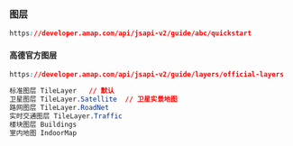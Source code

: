 ### 图层

```css
https://developer.amap.com/api/jsapi-v2/guide/abc/quickstart
```

#### 高德官方图层

```css
https://developer.amap.com/api/jsapi-v2/guide/layers/official-layers
```

```css
标准图层 TileLayer   // 默认
卫星图层 TileLayer.Satellite  // 卫星实景地图
路网图层 TileLayer.RoadNet
实时交通图层 TileLayer.Traffic
楼块图层 Buildings
室内地图 IndoorMap
```

